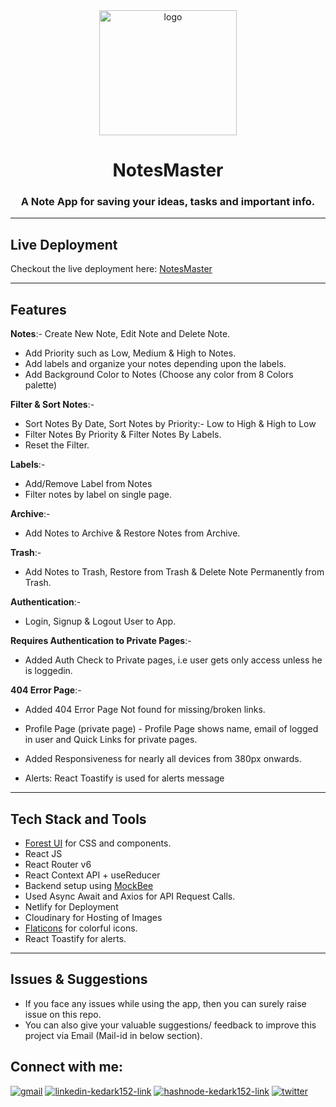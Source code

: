 <div align="center">
  <img src="https://res.cloudinary.com/dvuh4fz9d/image/upload/v1649178068/notes_heyg7e.png" height="200" width="220" alt="logo"/>

#  NotesMaster 

### A Note App for saving your ideas, tasks and important info.

 </div>

---

## Live Deployment

Checkout the live deployment here: [NotesMaster](https://notes-master.netlify.app/)

---

## Features

 **Notes**:- Create New Note, Edit Note and Delete Note.
- Add Priority such as Low, Medium & High to Notes.
- Add labels and organize your notes depending upon the labels.
- Add Background Color to Notes (Choose any color from 8 Colors palette)

 **Filter & Sort Notes**:-
- Sort Notes By Date, Sort Notes by Priority:- Low to High & High to Low
- Filter Notes By Priority & Filter Notes By Labels.
- Reset the Filter.

**Labels**:-
- Add/Remove Label from Notes
- Filter notes by label on single page.

**Archive**:-
- Add Notes to Archive & Restore Notes from Archive.

**Trash**:-
- Add Notes to Trash, Restore from Trash & Delete Note Permanently from Trash.

**Authentication**:-
- Login, Signup & Logout User to App.

**Requires Authentication to Private Pages**:-
- Added Auth Check to Private pages, i.e user gets only access unless he is loggedin.

**404 Error Page**:-
- Added 404 Error Page Not found for missing/broken links.
- Profile Page (private page) - Profile Page shows name, email of logged in user and Quick Links for private pages.

- Added Responsiveness for nearly all devices from 380px onwards.

- Alerts: React Toastify is used for alerts message


---

## Tech Stack and Tools

- [Forest UI](https://forest-ui.netlify.app) for CSS and components.
- React JS
- React Router v6
- React Context API + useReducer
- Backend setup using [MockBee](https://mockbee.netlify.app/)
- Used Async Await and Axios for API Request Calls.
- Netlify for Deployment
- Cloudinary for Hosting of Images
- [Flaticons](https://www.flaticon.com/) for colorful icons.
- React Toastify for alerts.

---

## Issues & Suggestions

- If you face any issues while using the app, then you can surely raise issue on this repo.
- You can also give your valuable suggestions/ feedback to improve this project via Email (Mail-id in below section).

## Connect with me:

<p align="left">
<a href = "mailto: kedar.kulkarni12@gmail.com" target="blank"><img src="https://img.shields.io/badge/Gmail-D14836?style=for-the-badge&logo=gmail&logoColor=white" alt="gmail" /></a>
<a href="https://www.linkedin.com/in/kedark152/" target="blank"><img src="https://img.shields.io/badge/LinkedIn-0077B5?style=for-the-badge&logo=linkedin&logoColor=white" alt="linkedin-kedark152-link" /></a>
<a href="https://kedark152.hashnode.dev/" target="blank"><img src="https://img.shields.io/badge/Hashnode-2962FF?style=for-the-badge&logo=hashnode&logoColor=white" alt="hashnode-kedark152-link" /></a>
<a href="https://twitter.com/Kulkarni12Kedar" target="blank"><img src="https://img.shields.io/badge/Twitter-1DA1F2?style=for-the-badge&logo=twitter&logoColor=white" alt="twitter" /></a>
</p>
